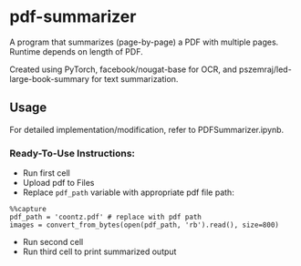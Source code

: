 # pdf-summarizer
A program that summarizes (page-by-page) a PDF with multiple pages. 
Runtime depends on length of PDF.

Created using PyTorch, facebook/nougat-base for OCR, and pszemraj/led-large-book-summary for text summarization.

## Usage
For detailed implementation/modification, refer to PDFSummarizer.ipynb.

### Ready-To-Use Instructions:
- Run first cell
- Upload pdf to Files
- Replace `pdf_path` variable with appropriate pdf file path:
```
%%capture
pdf_path = 'coontz.pdf' # replace with pdf path
images = convert_from_bytes(open(pdf_path, 'rb').read(), size=800)
```
- Run second cell
- Run third cell to print summarized output
